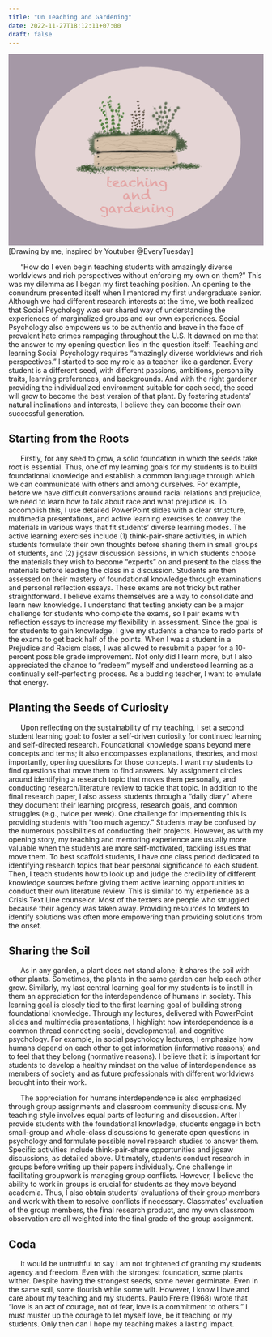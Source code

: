 ```yaml
---
title: "On Teaching and Gardening"
date: 2022-11-27T18:12:11+07:00
draft: false
---
```

![Teaching and Gardening](/TeachGarden.PNG)
[Drawing by me, inspired by Youtuber @EveryTuesday]

&nbsp;&nbsp;&nbsp;&nbsp;&nbsp;&nbsp;“How do I even begin teaching students with amazingly diverse worldviews and rich perspectives without enforcing my own on them?” This was my dilemma as I began my first teaching position. An opening to the conundrum presented itself when I mentored my first undergraduate senior. Although we had different research interests at the time, we both realized that Social Psychology was our shared way of understanding the experiences of marginalized groups and our own experiences. Social Psychology also empowers us to be authentic and brave in the face of prevalent hate crimes rampaging throughout the U.S. It dawned on me that the answer to my opening question lies in the question itself: Teaching and learning Social Psychology requires “amazingly diverse worldviews and rich perspectives.” I started to see my role as a teacher like a gardener. Every student is a different seed, with different passions, ambitions, personality traits, learning preferences, and backgrounds. And with the right gardener providing the individualized environment suitable for each seed, the seed will grow to become the best version of that plant. By fostering students’ natural inclinations and interests, I believe they can become their own successful generation. 

## Starting from the Roots

&nbsp;&nbsp;&nbsp;&nbsp;&nbsp;&nbsp;Firstly, for any seed to grow, a solid foundation in which the seeds take root is essential. Thus, one of my learning goals for my students is to build foundational knowledge and establish a common language through which we can communicate with others and among ourselves. For example, before we have difficult conversations around racial relations and prejudice, we need to learn how to talk about race and what prejudice is. To accomplish this, I use detailed PowerPoint slides with a clear structure, multimedia presentations, and active learning exercises to convey the materials in various ways that fit students’ diverse learning modes. The active learning exercises include (1) think-pair-share activities, in which students formulate their own thoughts before sharing them in small groups of students, and (2) jigsaw discussion sessions, in which students choose the materials they wish to become “experts” on and present to the class the materials before leading the class in a discussion. Students are then assessed on their mastery of foundational knowledge through examinations and personal reflection essays. These exams are not tricky but rather straightforward. I believe exams themselves are a way to consolidate and learn new knowledge. I understand that testing anxiety can be a major challenge for students who complete the exams, so I pair exams with reflection essays to increase my flexibility in assessment. Since the goal is for students to gain knowledge, I give my students a chance to redo parts of the exams to get back half of the points. When I was a student in a Prejudice and Racism class, I was allowed to resubmit a paper for a 10-percent possible grade improvement. Not only did I learn more, but I also appreciated the chance to “redeem” myself and understood learning as a continually self-perfecting process. As a budding teacher, I want to emulate that energy. 

## Planting the Seeds of Curiosity

&nbsp;&nbsp;&nbsp;&nbsp;&nbsp;&nbsp;Upon reflecting on the sustainability of my teaching, I set a second student learning goal: to foster a self-driven curiosity for continued learning and self-directed research. Foundational knowledge spans beyond mere concepts and terms; it also encompasses explanations, theories, and most importantly, opening questions for those concepts. I want my students to find questions that move them to find answers. My assignment circles around identifying a research topic that moves them personally, and conducting research/literature review to tackle that topic. In addition to the final research paper, I also assess students through a “daily diary” where they document their learning progress, research goals, and common struggles (e.g., twice per week). One challenge for implementing this is providing students with “too much agency.” Students may be confused by the numerous possibilities of conducting their projects. However, as with my opening story, my teaching and mentoring experience are usually more valuable when the students are more self-motivated, tackling issues that move them. To best scaffold students, I have one class period dedicated to identifying research topics that bear personal significance to each student. Then, I teach students how to look up and judge the credibility of different knowledge sources before giving them active learning opportunities to conduct their own literature review. This is similar to my experience as a Crisis Text Line counselor. Most of the texters are people who struggled because their agency was taken away. Providing resources to texters to identify solutions was often more empowering than providing solutions from the onset.

## Sharing the Soil

&nbsp;&nbsp;&nbsp;&nbsp;&nbsp;&nbsp;As in any garden, a plant does not stand alone; it shares the soil with other plants. Sometimes, the plants in the same garden can help each other grow. Similarly, my last central learning goal for my students is to instill in them an appreciation for the interdependence of humans in society. This learning goal is closely tied to the first learning goal of building strong foundational knowledge. Through my lectures, delivered with PowerPoint slides and multimedia presentations, I highlight how interdependence is a common thread connecting social, developmental, and cognitive psychology. For example, in social psychology lectures, I emphasize how humans depend on each other to get information (informative reasons) and to feel that they belong (normative reasons). I believe that it is important for students to develop a healthy mindset on the value of interdependence as members of society and as future professionals with different worldviews brought into their work. 

&nbsp;&nbsp;&nbsp;&nbsp;&nbsp;&nbsp;The appreciation for humans interdependence is also emphasized through group assignments and classroom community discussions. My teaching style involves equal parts of lecturing and discussion. After I provide students with the foundational knowledge, students engage in both small-group and whole-class discussions to generate open questions in psychology and formulate possible novel research studies to answer them. Specific activities include think-pair-share opportunities and jigsaw discussions, as detailed above. Ultimately, students conduct research in groups before writing up their papers individually. One challenge in facilitating groupwork is managing group conflicts. However, I believe the ability to work in groups is crucial for students as they move beyond academia. Thus, I also obtain students’ evaluations of their group members and work with them to resolve conflicts if necessary. Classmates’ evaluation of the group members, the final research product, and my own classroom observation are all weighted into the final grade of the group assignment. 

## Coda

&nbsp;&nbsp;&nbsp;&nbsp;&nbsp;&nbsp;It would be untruthful to say I am not frightened of granting my students agency and freedom. Even with the strongest foundation, some plants wither. Despite having the strongest seeds, some never germinate. Even in the same soil, some flourish while some wilt. However, I know I love and care about my teaching and my students. Paulo Freire (1968) wrote that “love is an act of courage, not of fear, love is a commitment to others.” I must muster up the courage to let myself love, be it teaching or my students. Only then can I hope my teaching makes a lasting impact.
